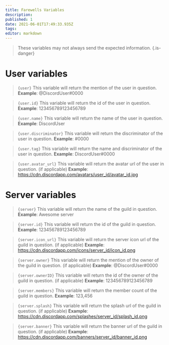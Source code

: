 ```yaml
---
title: Farewells Variables
description:
published: 1
date: 2021-06-01T17:49:33.935Z
tags:
editor: markdown
---
```


> These variables may not always send the expected information.
{.is-danger}

# User variables

> `{user}`
> This variable will return the mention of the user in question.
> **Example**: @DiscordUser#0000

> `{user.id}`
> This variable will return the id of the user in question.
> **Example**: 123456789123456789

> `{user.name}`
> This variable will return the name of the user in question.
> **Example**: DiscordUser

> `{user.discriminator}`
> This variable will return the discriminator of the user in question.
> **Example**: #0000

> `{user.tag}`
> This variable will return the name and discriminator of the user in question.
> **Example**: DiscordUser#0000

> `{user.avatar_url}`
> This variable will return the avatar url of the user in question. (if applicable)
> **Example**: https://cdn.discordapp.com/avatars/user_id/avatar_id.jpg

# Server variables

> `{server}`
> This variable will return the name of the guild in question.
> **Example**: Awesome server

> `{server.id}`
> This variable will return the id of the guild in question.
> **Example**: 123456789123456789

> `{server.icon_url}`
> This variable will return the server icon url of the guild in question. (if applicable)
> **Example**: https://cdn.discordapp.com/icons/server_id/icon_id.png

> `{server.owner}`
> This variable will return the mention of the owner of the guild in question. (if applicable)
> **Example**: @DiscordUser#0000

> `{server.ownerID}`
> This variable will return the id of the owner of the guild in question. (if applicable)
> **Example**: 123456789123456789

> `{server.members}`
> This variable will return the member count of the guild in question.
> **Example**: 123,456

> `{server.splash}`
> This variable will return the splash url of the guild in question. (if applicable)
> **Example**: https://cdn.discordapp.com/splashes/server_id/splash_id.png

> `{server.banner}`
> This variable will return the banner url of the guild in question. (if applicable)
> **Example**: https://cdn.discordapp.com/banners/server_id/banner_id.png
